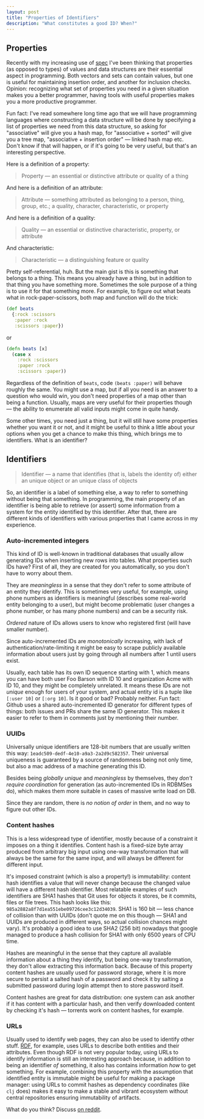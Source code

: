 ```yaml
---
layout: post
title: "Properties of Identifiers"
description: "What constitutes a good ID? When?"
---
```


## Properties 

Recently with my increasing use of [spec](https://github.com/clojure/spec.alpha) I've been thinking that properties (as opposed to types) of values and data structures are their essential aspect in programming. Both vectors and sets can contain values, but one is useful for maintaining insertion order, and another for inclusion checks. Opinion: recognizing what set of properties you need in a given situation makes you a better programmer, having tools with useful properties makes you a more productive programmer.

Fun fact: I've read somewhere long time ago that we will have programming languages where constructing a data structure will be done by specifying a list of properties we need from this data structure, so asking for "associative" will give you a hash map, for "associative + sorted" will give you a tree map, "associative + insertion order" — linked hash map etc. Don't know if that will happen, or if it's going to be very useful, but that's an interesting perspective.

Here is a definition of a property:

> Property — an essential or distinctive attribute or quality of a thing

And here is a definition of an attribute:

> Attribute — something attributed as belonging to a person, thing, group, etc.; a quality, character, characteristic, or property

And here is a definition of a quality:

> Quality — an essential or distinctive characteristic, property, or attribute

And characteristic:

> Characteristic — a distinguishing feature or quality

Pretty self-referential, huh. But the main gist is this is something that belongs to a thing. This means you already have a thing, but in addition to that thing you have something more. Sometimes the sole purpose of a thing is to use it for that something more. For example, to figure out what beats what in rock-paper-scissors, both map and function will do the trick:
```clojure
(def beats
  {:rock :scissors
   :paper :rock
   :scissors :paper})
```
or
```clojure
(defn beats [x]
  (case x 
    :rock :scissors
    :paper :rock
    :scissors :paper))
```
Regardless of the definition of `beats`, code `(beats :paper)` will behave roughly the same. You might use a map, but if all you need is an answer to a question who would win, you don't need properties of a map other than being a function. Usually, maps are very useful for their properties though — the ability to enumerate all valid inputs might come in quite handy.

Some other times, you need just a thing, but it will still have some properties whether you want it or not, and it might be useful to think a little about your options when you get a chance to make this thing, which brings me to identifiers. What is an identifier?

## Identifiers

> Identifier — a name that identifies (that is, labels the identity of) either an unique object or an unique class of objects

So, an identifier is a label of something else, a way to refer to something without being that something. In programming, the main property of an identifier is being able to retrieve (or assert) some information from a system for the entity identified by this identifier. After that, there are different kinds of identifiers with various properties that I came across in my experience.

### Auto-incremented integers

This kind of ID is well-known in traditional databases that usually allow generating IDs when inserting new rows into tables. What properties such IDs have? First of all, they are created for you automatically, so you don't have to worry about them. 
  
They are *meaningless* in a sense that they don't refer to some attribute of an entity they identify. This is sometimes very useful, for example, using phone numbers as identifiers is meaningful (describes some real-world entity belonging to a user), but might become problematic (user changes a phone number, or has many phone numbers) and can be a security risk. 

*Ordered* nature of IDs allows users to know who registered first (will have smaller number). 
  
Since auto-incremented IDs are *monotonically* increasing, with lack of authentication/rate-limiting it might be easy to scrape publicly available information about users just by going through all numbers after 1 until users exist. 
  
Usually, each table has its own ID sequence starting with 1, which means you can have both user Foo Barson with ID 10 and organization Acme with ID 10, and they might be completely unrelated. It means these IDs are not *unique* enough for users of your system, and actual entity id is a tuple like `[:user 10]` or `[:org 10]`. Is it good or bad? Probably neither. Fun fact: Github uses a shared auto-incremented ID generator for different types of things: both issues and PRs share the same ID generator. This makes it easier to refer to them in comments just by mentioning their number.
### UUIDs

Universally unique identifiers are 128-bit numbers that are usually written this way: `1eadc509-dedf-4e10-a9a3-2a2d9c582357`. Their universal uniqueness is guaranteed by a source of randomness being not only time, but also a mac address of a machine generating this ID. 
  
Besides being *globally unique* and *meaningless* by themselves, they *don't require coordination* for generation (as auto-incremented IDs in RDBMSes do), which makes them more suitable in cases of massive write load on DB. 
  
Since they are random, there is *no notion of order* in them, and no way to figure out other IDs. 

### Content hashes

This is a less widespread type of identifier, mostly because of a constraint it imposes on a thing it identifies. Content hash is a fixed-size byte array produced from arbitrary big input using one-way transformation that will always be the same for the same input, and will always be different for different input. 

It's imposed constraint (which is also a property!) is immutability: content hash identifies a value that will never change because the changed value will have a different hash identifier. Most relatable examples of such identifiers are SHA1 hashes that Git uses for objects it stores, be it commits, files or file trees. This hash looks like this: `985a2882a8f7d1ea551ebe09726cee3c12d34039`. SHA1 is 160 bit — less chance of collision than with UUIDs (don't quote me on this though — SHA1 and UUIDs are produced in different ways, so actual collision chances might vary). It's probably a good idea to use SHA2 (256 bit) nowadays that google managed to produce a hash collision for SHA1 with only 6500 years of CPU time. 

Hashes are meaningful in the sense that they capture all available information about a thing they identify, but being one-way transformation, they don't allow extracting this information back. Because of this property content hashes are usually used for password storage, where it is more secure to persist a salted hash of a password and check it by salting a submitted password during login attempt then to store password itself.

Content hashes are great for data distribution: one system can ask another if it has content with a particular hash, and then verify downloaded content by checking it's hash — torrents work on content hashes, for example.

### URLs

Usually used to identify web pages, they can also be used to identify other stuff. [RDF](https://en.wikipedia.org/wiki/Resource_Description_Framework), for example, uses URLs to describe both entities and their attributes. Even though RDF is not very popular today, using URLs to identify information is still an interesting approach because, in addition to being an identifier *of* something, it also has contains information *how* to get something. For example, combining this property with the assumption that identified entity is immutable might be useful for making a package manager: using URLs to commit hashes as dependency coordinates (like `clj` does) makes it easy to make a stable and vibrant ecosystem without central repositories ensuring immutability of artifacts.

What do you think? Discuss [on reddit](https://www.reddit.com/r/Clojure/comments/el1lkt/properties_of_identifiers/).
